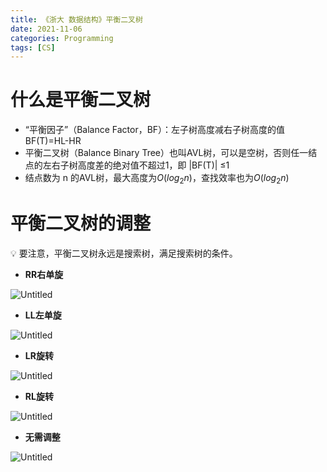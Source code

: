 ```yaml
---
title: 《浙大 数据结构》平衡二叉树
date: 2021-11-06
categories: Programming
tags: [CS]
---
```


# 什么是平衡二叉树

- “平衡因子”（Balance Factor，BF）：左子树高度减右子树高度的值BF(T)=HL-HR
- 平衡二叉树（Balance Binary Tree）也叫AVL树，可以是空树，否则任一结点的左右子树高度差的绝对值不超过1，即 |BF(T)| ≤1
- 结点数为 n 的AVL树，最大高度为$O(log_2n)$，查找效率也为$O(log_2n)$

# 平衡二叉树的调整

<aside>
💡 要注意，平衡二叉树永远是搜索树，满足搜索树的条件。

</aside>

- **RR右单旋**

![Untitled](/images/cs-data-structure-5.jpg)

- **LL左单旋**

![Untitled](/images/cs-data-structure-6.jpg)

- **LR旋转**

![Untitled](/images/cs-data-structure-7.jpg)

- **RL旋转**

![Untitled](/images/cs-data-structure-8.jpg)

- **无需调整**

![Untitled](/images/cs-data-structure-9.jpg)